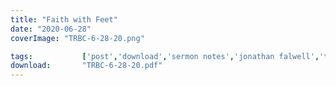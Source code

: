 ```yaml
---
title: "Faith with Feet"
date: "2020-06-28"
coverImage: "TRBC-6-28-20.png"

tags:           ['post','download','sermon notes','jonathan falwell','trbc']
download:       "TRBC-6-28-20.pdf"
---
```

